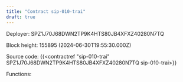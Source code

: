```yaml
---
title: "Contract sip-010-trai"
draft: true
---
```

Deployer: SPZ1J70J68DWN2TP9K4HTS80JB4XFXZ40280N7TQ


 



Block height: 155895 (2024-06-30T19:55:30.000Z)

Source code: {{<contractref "sip-010-trai" SPZ1J70J68DWN2TP9K4HTS80JB4XFXZ40280N7TQ sip-010-trai>}}

Functions:


